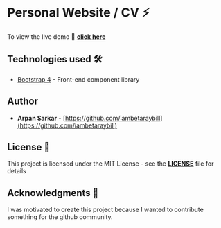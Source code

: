 # Personal Website / CV ⚡️

To view the live demo 🚀 **[click here](https://iambetaraybill.github.io/Arpan/)**

## Technologies used 🛠️
- [Bootstrap 4](https://getbootstrap.com/docs/4.3/getting-started/introduction/) - Front-end component library

## Author

- **Arpan Sarkar** - [https://github.com/iambetaraybill](https://github.com/iambetaraybill)

## License 📄

This project is licensed under the MIT License - see the **[LICENSE](https://github.com/iambetaraybill/Arpan/blob/master/LICENSE)** file for details

## Acknowledgments 🎁

I was motivated to create this project because I wanted to contribute something for the github community.
